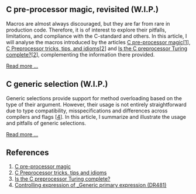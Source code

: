 ## C pre-processor magic, revisited (W.I.P.)

Macros are almost always discouraged, but they are far from rare in production code. Therefore, it is of interest to explore their pitfalls, limitations, and compliance with the C-standard and others. In this article, I will analyse the macros introduced by the articles [C pre-processor magic][1][[1]], [C Preprocessor tricks, tips, and idioms][2][[2]] and [Is the C preprocessor Turing complete?][3][[2]], complementing the information there provided.

[Read more ...](https://eyherabh.github.io/c_programming_notes/cpp_magic_revisited)

## C generic selection (W.I.P.)

Generic selections provide support for method overloading based on the type of their argument. However, their usage is not entirely straightforward due to type compatibility, misspecifications and differences across compilers and flags [[4]]. In this article, I summarize and illustrate the usage and pitfalls of generic selections.

[Read more ...](https://eyherabh.github.io/c_programming_notes/generics)

## References
[1]: http://jhnet.co.uk/articles/cpp_magic
[2]: https://github.com/pfultz2/Cloak/wiki/C-Preprocessor-tricks,-tips,-and-idioms
[3]: https://github.com/pfultz2/Cloak/wiki/Is-the-C-preprocessor-Turing-complete%3F
[4]: http://www.open-std.org/jtc1/sc22/wg14/www/docs/n2257.htm#dr_481

1. [C pre-processor magic](1)
2. [C Preprocessor tricks, tips and idioms](2)
3. [Is the C preprocessor Turing complete?](3)
4. [Controlling expression of _Generic primary expression (DR481)](4)
